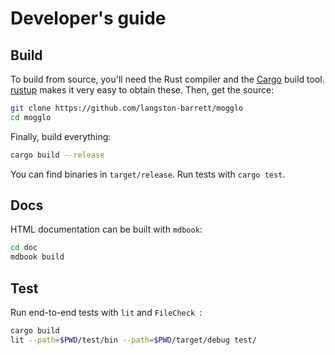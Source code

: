 # Developer's guide

## Build

To build from source, you'll need the Rust compiler and the [Cargo][cargo] build
tool. [rustup][rustup] makes it very easy to obtain these. Then, get the source:

```bash
git clone https://github.com/langston-barrett/mogglo
cd mogglo
```

Finally, build everything:

```bash
cargo build --release
```

You can find binaries in `target/release`. Run tests with `cargo test`.

[cargo]: https://doc.rust-lang.org/cargo/
[rustup]: https://rustup.rs/

## Docs

HTML documentation can be built with `mdbook`:

```sh
cd doc
mdbook build
```

## Test

Run end-to-end tests with `lit` and `FileCheck `:

```sh
cargo build
lit --path=$PWD/test/bin --path=$PWD/target/debug test/
```
